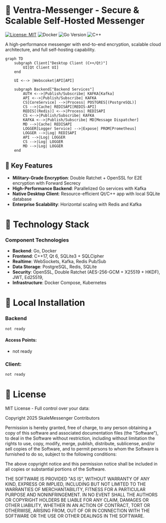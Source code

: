 # 🔐 Ventra-Messenger - Secure & Scalable Self-Hosted Messenger  

[![License: MIT](https://img.shields.io/badge/License-MIT-blue.svg)](https://opensource.org/licenses/MIT)
![Docker](https://img.shields.io/badge/docker-ready-success)
![Go Version](https://img.shields.io/badge/go-1.20%2B-blue)
![C++](https://img.shields.io/badge/C%2B%2B-17%2B-orange)

A high-performance messenger with end-to-end encryption, scalable cloud architecture, and full self-hosting capability.

```mermaid
graph TD
    subgraph Client["Desktop Client (C++/Qt)"]
        UI[Qt Client UI]
    end
    
    UI <--> |Webscoket|API[API]
    
    subgraph Backend["Backend Services"]
        AUTH <-->|Publish/Subscribe| KAFKA[Kafka]
        API <-->|Publish/Subscribe| KAFKA
        CS[CoreService] -->|Process| POSTGRES[(PostgreSQL)]
        CS -->|Cache| REDISAPI[REDIS-API]
        REDIS[(Redis)] <-->|Process| REDISAPI
        CS <-->|Publish/Subscribe| KAFKA
        KAFKA <-->|Publish/Subscribe| MD[Message Dispatcher]
        MD -->|Cache| REDISAPI
        LOGGER[Logger Service] -->|Expose| PROM[Prometheus]
        LOGGER -->|Log| REDISAPI
        API -->|Log| LOGGER
        CS -->|Log| LOGGER
        MD -->|Log| LOGGER
    end
```

## 🌟 Key Features
- **Military-Grade Encryption**: Double Ratchet + OpenSSL for E2E encryption with Forward Secrecy
- **High-Performance Backend**: Parallelized Go services with Kafka
- **Native Desktop Client**: Resource-efficient Qt/C++ app with local SQLite database
- **Enterprise Scalability**: Horizontal scaling with Redis and Kafka

# 🧱 Technology Stack
### Component	Technologies
- **Backend**:	Go, Docker
- **Frontend**:	C++17, Qt 6, SQLite3 + SQLCipher
- **Realtime**:	WebSockets, Kafka, Redis Pub/Sub
- **Data Storage**:	PostgreSQL, Redis, SQLite
- **Security**:	OpenSSL, Double Ratchet (AES-256-GCM + X25519 + HKDF), JWT, Ed25519,
- **Infrastructure**:	Docker Compose, Kubernetes

# 🚀 Local Installation
### Backend
```bash
not ready
``` 

#### Access Points:
- not ready

### Client:
```bash
not ready
```

# 📄 License
MIT License - Full control over your data:

Copyright 2025 SkaleMessenger Contributors

Permission is hereby granted, free of charge, to any person obtaining a copy
of this software and associated documentation files (the "Software"), to deal
in the Software without restriction, including without limitation the rights
to use, copy, modify, merge, publish, distribute, sublicense, and/or sell
copies of the Software, and to permit persons to whom the Software is
furnished to do so, subject to the following conditions:

The above copyright notice and this permission notice shall be included in all
copies or substantial portions of the Software.

THE SOFTWARE IS PROVIDED "AS IS", WITHOUT WARRANTY OF ANY KIND, EXPRESS OR
IMPLIED, INCLUDING BUT NOT LIMITED TO THE WARRANTIES OF MERCHANTABILITY,
FITNESS FOR A PARTICULAR PURPOSE AND NONINFRINGEMENT. IN NO EVENT SHALL THE
AUTHORS OR COPYRIGHT HOLDERS BE LIABLE FOR ANY CLAIM, DAMAGES OR OTHER
LIABILITY, WHETHER IN AN ACTION OF CONTRACT, TORT OR OTHERWISE, ARISING FROM,
OUT OF OR IN CONNECTION WITH THE SOFTWARE OR THE USE OR OTHER DEALINGS IN THE
SOFTWARE.
